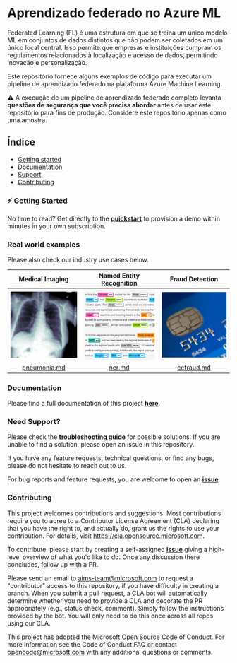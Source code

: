 # Aprendizado federado no Azure ML

Federated Learning (FL) é uma estrutura em que se treina um único modelo ML em conjuntos de dados distintos que não podem ser coletados em um único local central. Isso permite que empresas e instituições cumpram os regulamentos relacionados à localização e acesso de dados, permitindo inovação e personalização.

Este repositório fornece alguns exemplos de código para executar um pipeline de aprendizado federado na plataforma Azure Machine Learning.

:warning: A execução de um pipeline de aprendizado federado completo levanta **questões de segurança que você precisa abordar** antes de usar este repositório para fins de produção. Considere este repositório apenas como uma amostra.


## Índice

- [Getting started](#zap-getting-started)
- [Documentation](#documentation)
- [Support](#need-support)
- [Contributing](#contributing)

### :zap: Getting Started

No time to read? Get directly to the [**quickstart**](./docs/quickstart.md) to provision a demo within minutes in your own subscription.

### Real world examples

Please also check our industry use cases below.

| Medical Imaging | Named Entity Recognition | Fraud Detection |
| :-: | :-: | :-: |
| [![](./docs/pics/industry-medical-imaging.png)](./docs/real-world-examples/pneumonia.md) | [![](./docs/pics/industry-ner.png)](./docs/real-world-examples/ner.md) | [![](./docs/pics/industry-fraud-detection.png)](./docs/real-world-examples/ccfraud.md) |
| [pneumonia.md](./docs/real-world-examples/pneumonia.md) | [ner.md](./docs/real-world-examples/ner.md) | [ccfraud.md](./docs/real-world-examples/ccfraud.md) |

### Documentation

Please find a full documentation of this project [**here**](docs/README.md).

### Need Support?

Please check the [**troubleshooting guide**](./docs/tsg.md) for possible solutions. If you are unable to find a solution, please open an issue in this repository.

If you have any feature requests, technical questions, or find any bugs, please do not hesitate to reach out to us.

For bug reports and feature requests, you are welcome to open an [**issue**](https://github.com/Azure-Samples/azure-ml-federated-learning/issues).

### Contributing

This project welcomes contributions and suggestions. Most contributions require you to agree to a Contributor License Agreement (CLA) declaring that you have the right to, and actually do, grant us the rights to use your contribution. For details, visit https://cla.opensource.microsoft.com.

To contribute, please start by creating a self-assigned [**issue**](https://github.com/Azure-Samples/azure-ml-federated-learning/issues/new) giving a high-level overview of what you'd like to do. Once any discussion there concludes, follow up with a PR.

Please send an email to aims-team@microsoft.com to request a "contributor" access to this repository, if you have difficulty in creating a branch. When you submit a pull request, a CLA bot will automatically determine whether you need to provide a CLA and decorate the PR appropriately (e.g., status check, comment). Simply follow the instructions provided by the bot. You will only need to do this once across all repos using our CLA.

This project has adopted the Microsoft Open Source Code of Conduct. For more information see the Code of Conduct FAQ or contact opencode@microsoft.com with any additional questions or comments.
